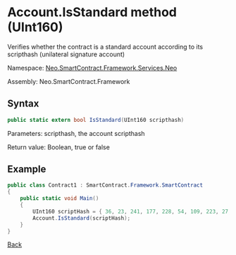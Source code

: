 # Account.IsStandard method (UInt160)

Verifies whether the contract is a standard account according to its scripthash (unilateral signature account)

Namespace: [Neo.SmartContract.Framework.Services.Neo](../../neo.md)

Assembly: Neo.SmartContract.Framework

## Syntax

```c#
public static extern bool IsStandard(UInt160 scripthash)
```

Parameters: scripthash, the account scripthash

Return value: Boolean, true or false

## Example

```c#
public class Contract1 : SmartContract.Framework.SmartContract
{
    public static void Main()
    {
        UInt160 scriptHash = { 36, 23, 241, 177, 228, 54, 109, 223, 27, 237, 139, 54, 207, 38, 132, 101, 172, 3, 10, 73 };
        Account.IsStandard(scriptHash);
    }
}
```



[Back](../Account.md)